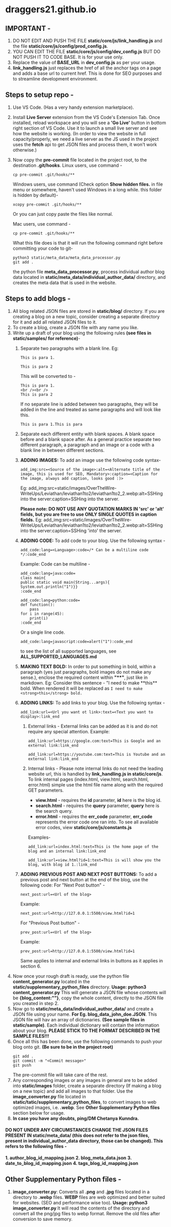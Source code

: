 # draggers21.github.io


## IMPORTANT - 
1. DO NOT EDIT AND PUSH THE FILE **static/core/js/link_handling.js** and the file **static/core/js/config/prod_config.js**.
2. YOU CAN EDIT THE FILE **static/core/js/config/dev_config.js** BUT DO NOT PUSH IT TO CODE BASE. It is for your use only.
3. Replace the value of **BASE_URL** in **dev_config.js** as per your usage.
4. **link_handling.js** just replaces the href of all the anchor tags on a page and adds a base url to current href. This is done for SEO purposes and to streamline development environment.


## Steps to setup repo -
1. Use VS Code. (Has a very handy extension marketplace).
2. Install **Live Server** extension from the VS Code's Extension Tab. Once installed, reload workspace and you will see a **'Go Live'** button in bottom right section of VS Code. Use it to launch a small live server and see how the website is working. (In order to view the website in full capacity/properly, we need a live server as the JS used in the project uses the **fetch** api to get JSON files and process them, it won't work otherwise.)
3. Now copy the **pre-commit** file located in the project root, to the destination **.git/hooks**.
    Linux users, use command - 
    ```
    cp pre-commit .git/hooks/**
    ```

    Windows users, use command (Check option **Show hidden files.** in file menu or somewhere, haven't used Windows in a long while. this folder is hidden by default)- 
    ```
    xcopy pre-commit .git/hooks/**
    ```
    Or you can just copy paste the files like normal.

    Mac users, use command - 
    ```
    cp pre-commit .git/hooks/**
    ```

    What this file does is that it will run the following command right before committing your code to git-
    ```
    python3 static/meta_data/meta_data_processor.py
    git add .
    ```

    the python file **meta_data_processor.py**, process individual author blog data located in **static/meta_data/individual_author_data/** directory, and creates the meta data that is used in the website. 


## **Steps to add blogs -**
1. All blog related JSON files are stored in **static/blog/** directory. If you are creating a blog on a new topic, consider creating a separate directory for it and add all related JSON files to it. 
2. To create a blog, create a JSON file with any name you like.
3. Write up a draft of your blog using the following rules **(see files in static/samples/ for reference)**-
   1. Separate two paragraphs with a blank line. 
        Eg: 
        ```
        This is para 1.

        This is para 2
        ```
        This will be converted to - 
        ```
        This is para 1.
        <br /><br />
        This is para 2
        ```

        If no separate line is added between two paragraphs, they will be added in the line and treated as same paragraphs and will look like this.
        ```
        This is para 1.This is para 
        ```
    2. Separate each different entity with blank spaces. A blank space before and a blank space after. As a general practice separate two different paragraph, a paragraph and an image or a code with a blank line in between different sections.
   
    3. **ADDING IMAGES:** To add an image use the following code syntax- 
        ```
        add_img:src=<Source of the image>:alt=<Alternate title of the image, this is used for SEO, Mandatory>:caption=<Caption for the image, always add caption, looks good :)>
        ```
        Eg: 
        add_img:src=static/images/OverTheWire-WriteUps/Leviathan/leviathan1to2/leviathan1to2_2.webp:alt=SSHing into the server:caption=SSHing into the server.
        
        **Please note: DO NOT USE ANY QUOTATION MARKS IN 'src' or 'alt' fields, but you are free to use ONLY SINGLE QUOTES in caption fields.**
        Eg: 
        add_img:src=static/images/OverTheWire-WriteUps/Leviathan/leviathan1to2/leviathan1to2_2.webp:alt=SSHing into the server:caption=SSHing 'into' the server.

    4. **ADDING CODE:** To add code to your blog. Use the following syntax - 
        ```
        add_code:lang=<Language>:code=/* Can be a multiline code */:code_end
        ```
        Example: 
        Code can be multiline - 
        ```
        add_code:lang=java:code= 
        class main{ 
        public static void main(String...args){
        System.out.println("1")}}
        :code_end
        ```
        ```
        add_code:lang=python:code= 
        def function():
            pass
        for i in range(45):
            print(i)
        :code_end
        ```

        Or a single line code.
        ```
        add_code:lang=javascript:code=alert("1"):code_end
        ```

        to see the list of all supported languages, see **ALL_SUPPORTED_LANGUAGES.md**
    5. **MAKING TEXT BOLD:** In order to put something in bold, within a paragraph (yes just paragraphs, bold images do not make any sense.), enclose the required content within    **"\*\*"**, just like in markdown.
        Eg: Consider this sentence - "I need to make \*\*this\*\* bold.
            When rendered it will be replaced as ```I need to make <strong>this</strong> bold.```
    6. **ADDING LINKS:** To add links to your blog. Use the following syntax - 
        ```
        add_link:url=<Url you want ot link>:text=<Text you want to display>:link_end
        ```
        1. External links - 
            External links can be added as it is and do not require any special attention.
           Example: 
            ```
            add_link:url=https://google.com:text=This is Google and an external link:link_end
            ```
            ```
            add_link:url=https://youtube.com:text=This is Youtube and an external link:link_end
            ```
        2. Internal links -
            Please note internal links do not need the leading website url, this is handled by **link_handling.js in static/core/js**. To link internal pages (index.html, view.html, search.html, error.html) simple use the html file name along with the required GET parameters. 

            - **view.html** - requires the **id** parameter, **id** here is the blog id.
            - **search.html** - requires the **query** parameter, **query** here is the search query.
            - **error.html** -  requires the **err_code** parameter, **err_code** represents the error code one ran into. To see all available error codes, view **static/core/js/constants.js**
        
            Examples-
            ```
            add_link:url=index.html:text=This is the home page of the blog and an internal link:link_end
            ```
            ```
            add_link:url=view.html?id=1:text=This is will show you the blog, with blog id 1.:link_end
            ```

    7. **ADDING PREVIOUS POST AND NEXT POST BUTTONS:** To add a previous post and next button at the end of the blog, use the following code:
       For "Next Post button" -
       ```
       next_post:url=<Url of the blog>
       ```
       Example: 
       ```
       next_post:url=http://127.0.0.1:5500/view.html?id=1
       ```
       
       For "Previous Post button" -
       ```
       prev_post:url=<Url of the blog>
       ```
       Example: 
       ```
       prev_post:url=http://127.0.0.1:5500/view.html?id=1
       ```
        Same applies to internal and external links in buttons as it applies in section 6. 
4. Now once your rough draft is ready, use the python file **content_generator.py** located in the **static/supplementary_python_files** directory.
    **Usage: python3 content_generator.py <path to your rough draft>**
    This will generate a JSON file whose contents will be **{blog_content:"<rendered rough draft in html>"}**, copy the whole content, directly to the JSON file you created in step 2.
5. Now go to **static/meta_data/individual_author_data/** and create a JSON file using your name. **For Eg. blog_data_john_doe.JSON**. This JSON file will hav an array of dictionaries. **(See sample files in static/sample)**. Each individual dictionary will contain the information about your blog. **PLEASE STICK TO THE FORMAT DESCRIBED IN THE SAMPLE FILES!!!**
6. Once all this has been done, use the following commands to push your blog onto git. **(Be sure to be in the project root)**
    ```
    git add .
    git commit -m "<Commit message>"
    git push
    ```
    The pre-commit file will take care of the rest. 
7. Any corresponding images or any images in general are to be added into **static/images** folder, create a separate directory (If making a blog on a new topic) and add all images to that folder. Use the **image_converter.py** file located in **static/tatic/supplementary_python_files**, to convert images to web optimized images, i.e. **.webp**. See **Other Supplementary Python files** section below for usage.
8.  **In case you have any doubts, ping/DM Chetanya Kunndra.** 


#### **DO NOT UNDER ANY CIRCUMSTANCES CHANGE THE JSON FILES PRESENT IN static/meta_data/ (this does not refer to the json files, present in individual_author_data directory, those can be changed). This refers to the following files -**
**1. author_blog_id_mapping.json**
**2. blog_meta_data.json**
**3. date_to_blog_id_mapping.json**
**4. tags_blog_id_mapping.json**

## Other Supplementary Python files - 
1. **image_converter.py**: Converts all **.png** and **.jpg** files located in a directory to **.webp** files. **WEBP** files are web optimized and better suited for websites. (SEO and performance wise too).
    **Usage: python3 image_converter.py <Path to directory>**
    It will read the contents of the directory and convert all the png/jpg files to webp format. Remove the old files after conversion to save memory.